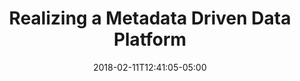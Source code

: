 ---
title: Realizing a Metadata Driven Data Platform
date: 2018-02-11T12:41:05-05:00
description: >
  Design and implementation of a data platform for the Shared Service Center (SSC), which is part of TBI. The SSC provides IT services to 17 companies in the construction and infrastructure sectors. 
  Given the large number of data sources (hundreds) that needed to be integrated into the data platform, I developed and designed a metadata-driven solution to solve this problem. I set up CI/CD, defined the development standard, trained the client's staff, and migrated the SSIS functionality to Azure Data Factory.
tags:
  - Azure Data Factory
  - Azure SQL Databases with SQL pools
  - Azure Blob Storage
  - Azure DevOps
duration: 4
client: TBI
role: Data Engineer
weight: 16
id: 12p
---
